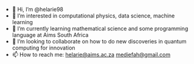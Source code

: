 - 👋 Hi, I’m @helarie98
- 👀 I’m interested in  computational physics, data science, machine learning
- 🌱 I’m currently learning mathematical science and some programming language at Aims South Africa
- 💞️ I’m looking to collaborate on how to do new discoveries in quantum computing for innovation 
- 📫 How to reach me:
                   helarie@aims.ac.za
                   mediefah@gmail.com

<!---
helarie98/helarie98 is a ✨ special ✨ repository because its `README.md` (this file) appears on your GitHub profile.
You can click the Preview link to take a look at your changes.
--->
